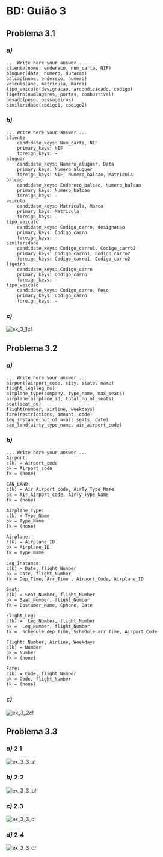 # BD: Guião 3


## ​Problema 3.1
 
### *a)*

```
... Write here your answer ...
cliente(nome, endereco, num_carta, NIF)
aluguer(data, numero, duracao)
balcao(nome, endereco, numero)
veiculo(ano, matricula, marca)
tipo_veiculo(designacao, arcondicioado, codigo)
ligeiro(numlugares, portas, combustivel)
pesado(peso, passageiros)
similaridade(codigo1, codigo2)
```


### *b)* 

```
... Write here your answer ...
cliente
    candidate_keys: Num_carta, NIF
    primary_keys: NIF
    foreign_keys: -
aluguer
    candidate_keys: Numero_aluguer, Data
    primary_keys: Numero_aluguer
    foreign_keys: NIF, Numero_balcao, Matricula
balcao
    candidate_keys: Endereco_balcao, Numero_balcao
    primary_keys: Numero_balcao
    foreign_keys: -
veiculo
    candidate_keys: Matricula, Marca
    primary_keys: Matricula
    foreign_keys: -
tipo_veiculo
    candidate_keys: Codigo_carro, designacao
    primary_keys: Codigo_carro
    foreign_keys: -
similaridade
    candidate_keys: Codigo_carro1, Codigo_carro2
    primary_keys: Codigo_carro1, Codigo_carro2
    foreign_keys: Codigo_carro1, Codigo_carro2
ligeiro
    candidate_keys: Codigo_carro
    primary_keys: Codigo_carro
    foreign_keys: -
tipo_veiculo
    candidate_keys: Codigo_carro, Peso
    primary_keys: Codigo_carro
    foreign_keys: -
```


### *c)* 

![ex_3_1c!](ex_3_1c.png "AnImage")


## ​Problema 3.2

### *a)*

```
... Write here your answer ...
airport(airport_code, city, state, name)
flight_leg(leg_no)
airplane_type(company, type_name, max_seats)
airplane(airplane_id, total_no_of_seats)
seat(seat_no)
flight(number, airline, weekdays)
fare(restrictions, amount, code)
leg_instance(not_of_avail_seats, date)
can_land(airty_type_name, air_airport_code)
```



### *b)* 

```
... Write here your answer ...
Airport: 
c(k) = Airport_code
pk = Airport_code
fk = (none)

CAN_LAND:
c(k) = Air_Airport_code, AirTy_Type_Name
pk = Air_Airport_code, AirTy_Type_Name
fk = (none)

Airplane_Type: 
c(k) = Type_Name
pk = Type_Name
fk = (none)

Airplane:
c(k) = Airplane_ID
pk = Airplane_ID
fk = Type_Name

Leg_Instance:
c(k) = Date, flight_Number
pk = Date, flight_Number
fk = Dep_Time, Arr_Time , Aírport_Code, Airplane_ID

Seat: 
c(k) = Seat_Number, flight_Number
pk = Seat_Number, flight_Number
fk = Costumer_Name, Cphone, Date 

Flight_Leg: 
c(k) =  Leg_Number, flight_Number
pk =  Leg_Number, flight_Number
fk =  Schedule_dep_Time, Schedule_arr_Time, Airport_Code

Flight: Number, Airline, Weekdays
c(k) = Number
pk = Number
fk = (none)

Fare: 
c(k) = Code, flight_Number
pk = Code, flight_Number
fk = (none)
```


### *c)* 

![ex_3_2c!](ex_3_2c.png "AnImage")


## ​Problema 3.3


### *a)* 2.1

![ex_3_3_a!](ex_3_3a.png "AnImage")

### *b)* 2.2

![ex_3_3_b!](ex_3_3b.png "AnImage")

### *c)* 2.3

![ex_3_3_c!](ex_3_3c.png "AnImage")

### *d)* 2.4

![ex_3_3_d!](ex_3_3d.png "AnImage")
